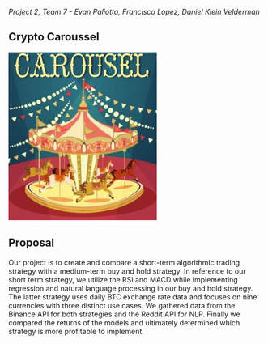 *Project 2, Team 7 - Evan Paliotta, Francisco Lopez, Daniel Klein Velderman*

Crypto Caroussel
---
![Carousel](./images/Carousel.JPG)

## Proposal
Our project is to create and compare a short-term algorithmic trading strategy with a medium-term buy and hold strategy. In reference to our short term strategy, we utilize the RSI and MACD while implementing regression and natural language processing in our buy and hold strategy. The latter strategy uses daily BTC exchange rate data and focuses on nine currencies with three distinct use cases.  We gathered data from the Binance API for both strategies and the Reddit API for NLP. Finally we compared the returns of the models and ultimately determined which strategy is more profitable to implement.
